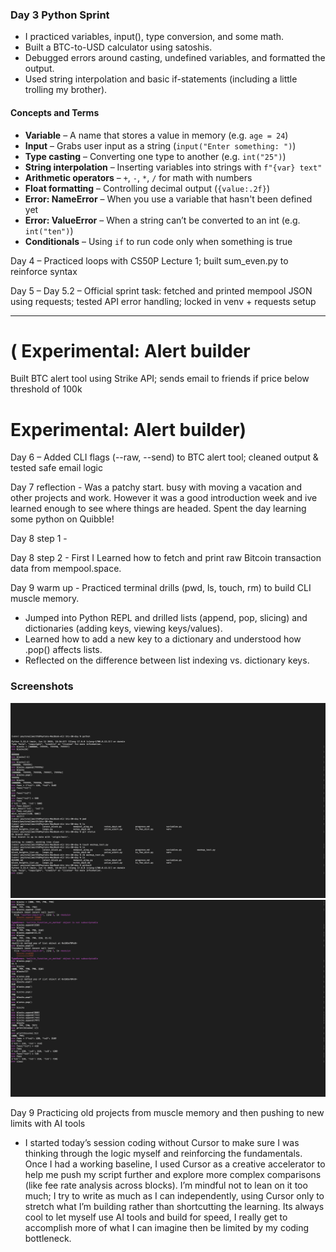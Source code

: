 ### Day 3 Python Sprint

- I practiced variables, input(), type conversion, and some math.
- Built a BTC-to-USD calculator using satoshis.
- Debugged errors around casting, undefined variables, and formatted the output.
- Used string interpolation and basic if-statements (including a little trolling my brother).

#### Concepts and Terms

- **Variable** – A name that stores a value in memory (e.g. `age = 24`)
- **Input** – Grabs user input as a string (`input("Enter something: ")`)
- **Type casting** – Converting one type to another (e.g. `int("25")`)
- **String interpolation** – Inserting variables into strings with `f"{var} text"`
- **Arithmetic operators** – `+`, `-`, `*`, `/` for math with numbers
- **Float formatting** – Controlling decimal output (`{value:.2f}`)
- **Error: NameError** – When you use a variable that hasn't been defined yet
- **Error: ValueError** – When a string can’t be converted to an int (e.g. `int("ten")`)
- **Conditionals** – Using `if` to run code only when something is true

Day 4 – Practiced loops with CS50P Lecture 1; built sum_even.py to reinforce syntax

Day 5 – Day 5.2 – Official sprint task: fetched and printed mempool JSON using requests; tested API error handling; locked in venv + requests setup

---------------------
# ( Experimental: Alert builder
Built BTC alert tool using Strike API; sends email to friends if price below threshold of 100k 
# Experimental: Alert builder)

Day 6 – Added CLI flags (--raw, --send) to BTC alert tool; cleaned output & tested safe email logic

Day 7 reflection - Was a patchy start. busy with moving a vacation and other projects and work. However it was a good introduction week and ive learned enough to see where things are headed. Spent the day learning some python on Quibble!

Day 8 step 1 -

Day 8 step 2 - First I Learned how to fetch and print raw Bitcoin transaction data from mempool.space.

Day 9 warm up - Practiced terminal drills (pwd, ls, touch, rm) to build CLI muscle memory.  
- Jumped into Python REPL and drilled lists (append, pop, slicing) and dictionaries (adding keys, viewing keys/values).  
- Learned how to add a new key to a dictionary and understood how .pop() affects lists.  
- Reflected on the difference between list indexing vs. dictionary keys.  

### Screenshots
![Day 9 Warm-Up 1](images/day9_warmup_1.png)
![Day 9 Warm-Up 2](images/day9_warmup_2.png)

Day 9 Practicing old projects from muscle memory and then pushing to new limits with AI tools

- I started today’s session coding without Cursor to make sure I was thinking through the logic myself and reinforcing the fundamentals. Once I had a working baseline, I used Cursor as a creative accelerator to help me push my script further and explore more complex comparisons (like fee rate analysis across blocks). I’m mindful not to lean on it too much; I try to write as much as I can independently, using Cursor only to stretch what I’m building rather than shortcutting the learning. Its always cool to let myself use AI tools and build for speed, I really get to accomplish more of what I can imagine then be limited by my coding bottleneck. 